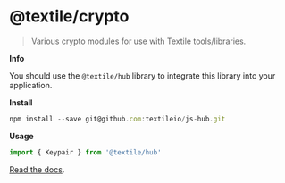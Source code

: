 # @textile/crypto

> Various crypto modules for use with Textile tools/libraries.

**Info**

You should use the `@textile/hub` library to integrate this library into your application.

**Install**

```js
npm install --save git@github.com:textileio/js-hub.git
```

**Usage**

```js
import { Keypair } from '@textile/hub'
```

[Read the docs](https://textileio.github.io/js-hub/).
